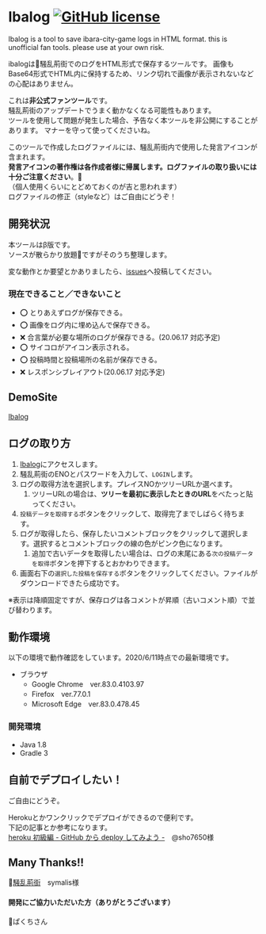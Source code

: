# Ibalog [![GitHub license](https://img.shields.io/badge/license-MIT-blue.svg)](https://github.com/ntmk-git/ibalog/LICENSE.md) 

Ibalog is a tool to save ibara-city-game logs in HTML format.
this is unofficial fan tools. please use at your own risk.

ibalogは:rose:騒乱荊街でのログをHTML形式で保存するツールです。
画像もBase64形式でHTML内に保持するため、リンク切れで画像が表示されないなどの心配はありません。

これは**非公式ファンツール**です。<br>
騒乱荊街のアップデートでうまく動かなくなる可能性もあります。<br>
ツールを使用して問題が発生した場合、予告なく本ツールを非公開にすることがあります。
マナーを守って使ってくださいね。

このツールで作成したログファイルには、騒乱荊街内で使用した発言アイコンが含まれます。<br>
**発言アイコンの著作権は各作成者様に帰属します。ログファイルの取り扱いには十分ご注意ください**。:bow:<br>
（個人使用くらいにとどめておくのが吉と思われます）<br>
ログファイルの修正（styleなど）はご自由にどうぞ！

## 開発状況

本ツールはβ版です。<br>
ソースが散らかり放題:poop:ですがそのうち整理します。

変な動作とか要望とかありましたら、[issues](https://github.com/ntmk-git/ibalog/issues)へ投稿してください。

### 現在できること／できないこと

- :o: とりあえずログが保存できる。
- :o: 画像をログ内に埋め込んで保存できる。
- :x: 合言葉が必要な場所のログが保存できる。(20.06.17 対応予定)
- :o: サイコロがアイコン表示される。
- :o: 投稿時間と投稿場所の名前が保存できる。
- :x: レスポンシブレイアウト(20.06.17 対応予定)

## DemoSite

[Ibalog](https://ibalog.herokuapp.com/)

## ログの取り方

1. [Ibalog](https://ibalog.herokuapp.com/)にアクセスします。
1. 騒乱荊街のENOとパスワードを入力して、`LOGIN`します。
1. ログの取得方法を選択します。プレイスNOかツリーURLか選べます。
	1. ツリーURLの場合は、**ツリーを最初に表示したときのURL**をべたっと貼ってください。
1. `投稿データを取得する`ボタンをクリックして、取得完了までしばらく待ちます。
1. ログが取得したら、保存したいコメントブロックをクリックして選択します。選択するとコメントブロックの線の色がピンク色になります。
	1. 追加で古いデータを取得したい場合は、ログの末尾にある`次の投稿データを取得`ボタンを押下するとおかわりできます。
1. 画面右下の`選択した投稿を保存する`ボタンをクリックしてください。ファイルがダウンロードできたら成功です。

※表示は降順固定ですが、保存ログは各コメントが昇順（古いコメント順）で並び替わります。

## 動作環境

以下の環境で動作確認をしています。2020/6/11時点での最新環境です。

- ブラウザ
	- Google Chrome　ver.83.0.4103.97
	- Firefox　ver.77.0.1
	- Microsoft Edge　ver.83.0.478.45

### 開発環境

- Java 1.8
- Gradle 3

## 自前でデプロイしたい！

ご自由にどうぞ。<br>

Herokuとかワンクリックでデプロイができるので便利です。<br>
下記の記事とか参考になります。<br>
[heroku 初級編 - GitHub から deploy してみよう -](https://qiita.com/sho7650/items/ebd87c5dc2c4c7abb8f0)　@sho7650様

## Many Thanks!!

:rose:[騒乱荊街](http://lisge.com/ib)　symalis様

#### 開発にご協力いただいた方（ありがとうございます）
:small_orange_diamond:ぱくちさん
